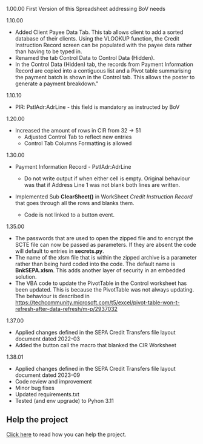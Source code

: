 1.00.00	First Version of this Spreadsheet addressing BoV needs 

1.10.00
  * Added Client Payee Data Tab. This tab allows client to add a sorted database of their clients. Using the VLOOKUP function, the Credit	Instruction Record screen can be populated with the payee data rather than having to be typed in. 
  * Renamed the tab Control Data to Control Data (Hidden). 
  * In the Control Data (Hidden) tab, the records from Payment Information Record are copied into a contiguous list and a Pivot table summarising the payment batch is shown in the Control tab. This allows the poster to generate a payment breakdown."  

1.10.10	
  * PIR: PstlAdr:AdrLine - this field is mandatory as instructed by BoV

1.20.00	
  * Increased the amount of rows in CIR from 32 -> 51 
    * Adjusted Control Tab to reflect new entries 
    * Control Tab Columns Formatting is allowed 

1.30.00	
  * Payment Information Record - PstlAdr:AdrLine  
    * Do not write output if when either cell is empty.  Original behaviour was that if Address Line 1 was not blank both lines are written.

  * Implemented Sub **ClearSheet()** in WorkSheet *Credit Instruction Record* that goes through all the rows and blanks them.
    *  Code is not linked to a button event. 

1.35.00	
  * The passwords that are used to open the zipped file and to encrypt the SCTE file can now be passed as parameters. If they are absent the code will default to entries in **secrets.py**.
  * The name of the xlsm file that is within the zipped archive is a parameter rather than being hard coded into the code.  The default name is **BnkSEPA.xlsm**. This adds another layer of security in an embedded solution.
  * The VBA code to update the PivotTable in the Control worksheet has been updated. This is because the PivotTable was not always updating. The behaviour is described in https://techcommunity.microsoft.com/t5/excel/pivot-table-won-t-refresh-after-data-refresh/m-p/2937032 

1.37.00	
  * Applied changes defined in the SEPA Credit Transfers file layout document dated 2022-03
  * Added the button call the macro that blanked the CIR Worksheet

1.38.01	
  * Applied changes defined in the SEPA Credit Transfers file layout document dated 2023-09
  * Code review and improvement
  * Minor bug fixes
  * Updated requirements.txt
  * Tested (and env upgrade) to Pyhon 3.11

## Help the project

[Click here](/documentation/HelpbnkSEPA.md) to read how you can help the project.

